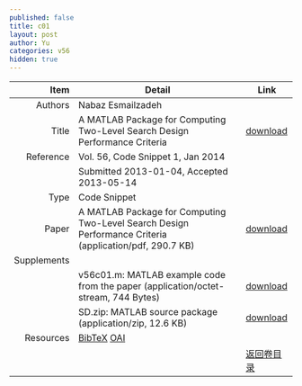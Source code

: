 ```yaml
---
published: false
title: c01
layout: post
author: Yu
categories: v56
hidden: true
---
```


| Item | Detail | Link |
|---:|---|---|
| Authors | Nabaz Esmailzadeh| |
| Title |A MATLAB Package for Computing Two-Level Search Design Performance Criteria | [download](http://www.jstatsoft.org/v56/c01/paper) |
| Reference |Vol. 56, Code Snippet 1, Jan 2014 | |
| | Submitted 2013-01-04, Accepted 2013-05-14| | 
| Type | Code Snippet| |
| Paper | A MATLAB Package for Computing Two-Level Search Design Performance Criteria  (application/pdf, 290.7 KB)| [download](http://www.jstatsoft.org/v56/c01/paper) |
| Supplements | | |
| |v56c01.m: MATLAB example code from the paper  (application/octet-stream, 744 Bytes)|  [download](http://www.jstatsoft.org/v56/c01/supp/1) |
| |SD.zip:   MATLAB source package  (application/zip, 12.6 KB)|  [download](http://www.jstatsoft.org/v56/c01/supp/2) |
| Resources | [BibTeX](http://www.jstatsoft.org/v56/c01/bibtex) [OAI](http://www.jstatsoft.org/oai?verb=GetRecord&identifier=oai.jstatsoft/v56/c01&prefix=oai_dc)| |
| |  | [返回卷目录]({{site.baseurl}}/volume/v56.html) |